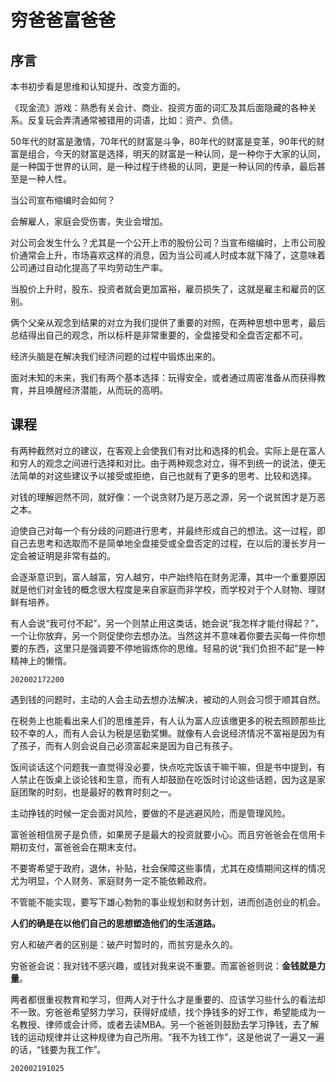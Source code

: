 # 穷爸爸富爸爸

## 序言

本书初步看是思维和认知提升、改变方面的。

《现金流》游戏：熟悉有关会计、商业、投资方面的词汇及其后面隐藏的各种关系。反复玩会弄清通常被错用的词语，比如：资产、负债。

50年代的财富是激情，70年代的财富是斗争，80年代的财富是变革，90年代的财富是组合，今天的财富是选择，明天的财富是一种认同，是一种你于大家的认同，是一种国于世界的认同，是一种过程于终极的认同，更是一种认同的传承，最后甚至是一种人性。

当公司宣布缩编时会如何？

会解雇人，家庭会受伤害，失业会增加。

对公司会发生什么？尤其是一个公开上市的股份公司？当宣布缩编时，上市公司股价通常会上升，市场喜欢这样的消息，因为当公司减人时成本就下降了，这意味着公司通过自动化提高了平均劳动生产率。

当股价上升时，股东、投资者就会更加富裕，雇员损失了，这就是雇主和雇员的区别。

俩个父亲从观念到结果的对立为我们提供了重要的对照，在两种思想中思考，最后总结得出自己的观念，所以标杆是非常重要的，全盘接受和全盘否定都不可。

经济头脑是在解决我们经济问题的过程中锻炼出来的。

面对未知的未来，我们有两个基本选择：玩得安全，或者通过周密准备从而获得教育，并且唤醒经济潜能，从而玩的高明。



## 课程

有两种截然对立的建议，在客观上会使我们有对比和选择的机会。实际上是在富人和穷人的观念之间进行选择和对比。由于两种观念对立，得不到统一的说法，便无法简单的对这些建议予以接受或拒绝，自己也就有了更多的思考、比较和选择。

对钱的理解迥然不同，就好像：一个说贪财乃是万恶之源，另一个说贫困才是万恶之本。

迫使自己对每一个有分歧的问题进行思考，并最终形成自己的想法。这一过程，即自己去思考和选取而不是简单地全盘接受或全盘否定的过程，在以后的漫长岁月一定会被证明是非常有益的。

会逐渐意识到，富人越富，穷人越穷，中产始终陷在财务泥潭，其中一个重要原因就是他们对金钱的概念很大程度是来自家庭而非学校，而学校对于个人财物、理财鲜有培养。

有人会说“我可付不起”，另一个则禁止用这类话，她会说“我怎样才能付得起？”，一个让你放弃，另一个则促使你去想办法。当然这并不意味着你要去买每一件你想要的东西，这里只是强调要不停地锻炼你的思维。轻易的说“我们负担不起”是一种精神上的懒惰。

`202002172200`

遇到钱的问题时，主动的人会主动去想办法解决，被动的人则会习惯于顺其自然。

在税务上也能看出来人们的思维差异，有人认为富人应该缴更多的税去照顾那些比较不幸的人，而有人会认为税是惩勤奖懒。就像有人会说经济情况不富裕是因为有了孩子，而有人则会说自己必须富起来是因为自己有孩子。

饭间谈话这个问题我一直觉得没必要，快点吃完饭该干嘛干嘛，但是书中提到，有人禁止在饭桌上谈论钱和生意，而有人却鼓励在吃饭时讨论这些话题，因为这是家庭团聚的时刻，也是最好的教育时刻之一。

主动挣钱的时候一定会面对风险，要做的不是逃避风险，而是管理风险。

富爸爸相信房子是负债，如果房子是最大的投资就要小心。而且穷爸爸会在信用卡期初支付，富爸爸会在期末支付。

不要寄希望于政府，退休，补贴，社会保障这些事情，尤其在疫情期间这样的情况尤为明显，个人财务、家庭财务一定不能依赖政府。

不管能不能实现，要写下雄心勃勃的事业规划和财务计划，进而创造创业的机会。

**人们的确是在以他们自己的思想塑造他们的生活道路。**

穷人和破产者的区别是：破产时暂时的，而贫穷是永久的。

穷爸爸会说：我对钱不感兴趣，或钱对我来说不重要。而富爸爸则说：**金钱就是力量**。

两者都很重视教育和学习，但两人对于什么才是重要的、应该学习些什么的看法却不一致。穷爸爸希望努力学习，获得好成绩，找个挣钱多的好工作，希望能成为一名教授、律师或会计师，或者去读MBA。另一个爸爸则鼓励去学习挣钱，去了解钱的运动规律并让这种规律为自己所用。“我不为钱工作”，这是他说了一遍又一遍的话，“钱要为我工作”。

`202002191025`